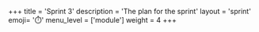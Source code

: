 +++
title = 'Sprint 3'
description = 'The plan for the sprint'
layout = 'sprint'
emoji= '⏱️'
menu_level = ['module']
weight = 4
+++


